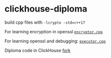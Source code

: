 # clickhouse-diploma

build cpp files with `-lcrypto -std=c++17`

For learning encryption in openssl [`encryptor.cpp`](encryptor.cpp)

For learning openssl and debugging: [`executor.cpp`](executor.cpp)

Diploma code in ClickHouse [fork](https://github.com/alexelex/ClickHouse)
